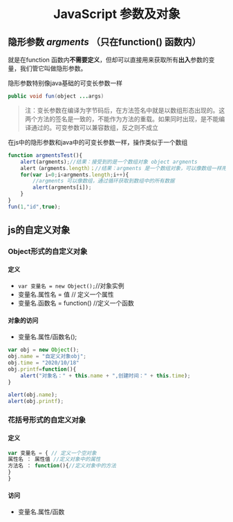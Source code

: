# <center> JavaScript 参数及对象

## 隐形参数 ***argments*** （只在function() 函数内）

就是在function 函数内**不需要定义**，但却可以直接用来获取所有**出入**参数的变量，我们管它叫做隐形参数。

隐形参数特别像java基础的可变长参数一样

```java
public void fun(object ...args)
```
>注：变长参数在编译为字节码后，在方法签名中就是以数组形态出现的。这两个方法的签名是一致的，不能作为方法的重载。如果同时出现，是不能编译通过的。可变参数可以兼容数组，反之则不成立

在js中的隐形参数和java中的可变长参数一样，操作类似于一个数组


```JavaScript
function argmentsTest(){
    alert(argments);//结果：接受到的是一个数组对象 object argments
    alert（argments.length）；//结果：argments 是一个数组对象，可以像数组一样用.length获取到这个数组的长度
    for(var i=0;i<argments.length;i++){
        //argments 可以像数组，通过循环获取到数组中的所有数据
        alert(argments[i]);
    }
}
fun(1,"id",true);
```

## js的自定义对象

### Object形式的自定义对象
#### 定义

- `var 变量名 = new Object();`//对象实例 
- 变量名.属性名 = 值 // 定义一个属性
- 变量名.函数名 = function() //定义一个函数
  
#### 对象的访问
- 变量名.属性/函数名();
  
```JavaScript
var obj = new Object();
obj.name = "自定义对象obj";
obj.time = "2020/10/18"
obj.printf=function(){
    alert("对象名：" + this.name + ",创建时间：" + this.time);
}

alert(obj.name);
alert(obj.printf);
```
### 花括号形式的自定义对象

#### 定义

```JavaScript
var 变量名 = { // 定义一个空对象
属性名 ： 属性值 //定义对象中的属性
方法名 ： function(){//定义对象中的方法
}
}
```
#### 访问

- 变量名.属性/函数





